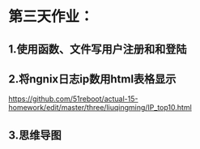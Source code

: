 # 第三天作业：
## 1.使用函数、文件写用户注册和和登陆
## 2.将ngnix日志ip数用html表格显示
<https://github.com/51reboot/actual-15-homework/edit/master/three/liuqingming/IP_top10.html>
## 3.思维导图

